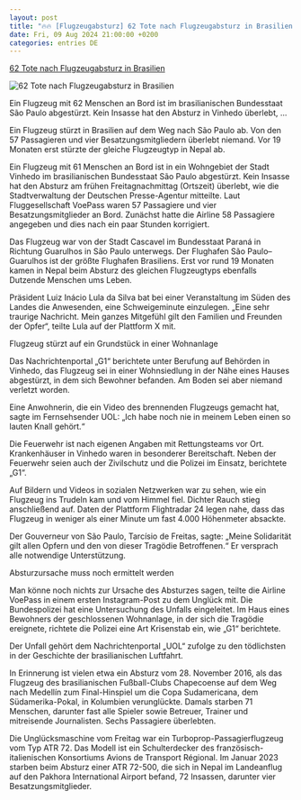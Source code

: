 ```yaml
---
layout: post
title: "🔥🔥 [Flugzeugabsturz] 62 Tote nach Flugzeugabsturz in Brasilien"
date: Fri, 09 Aug 2024 21:00:00 +0200
categories: entries DE
---
```

[62 Tote nach Flugzeugabsturz in Brasilien](https://bnn.de/nachrichten/deutschland-und-welt/62-tote-nach-flugzeugabsturz-in-brasilien)

![62 Tote nach Flugzeugabsturz in Brasilien](https://static.bnn.de/nachrichten/deutschland-und-welt/urn-newsml-dpacom-20090101-240809-935-203039-olwl80/alternates/LANDSCAPE_13x7_BASE/urn-newsml-dpacom-20090101-240809-935-203039)

Ein Flugzeug mit 62 Menschen an Bord ist im brasilianischen Bundesstaat São Paulo abgestürzt. Kein Insasse hat den Absturz in Vinhedo überlebt, ...

Ein Flugzeug stürzt in Brasilien auf dem Weg nach São Paulo ab. Von den 57 Passagieren und vier Besatzungsmitgliedern überlebt niemand. Vor 19 Monaten erst stürzte der gleiche Flugzeugtyp in Nepal ab.

Ein Flugzeug mit 61 Menschen an Bord ist in ein Wohngebiet der Stadt Vinhedo im brasilianischen Bundesstaat São Paulo abgestürzt. Kein Insasse hat den Absturz am frühen Freitagnachmittag (Ortszeit) überlebt, wie die Stadtverwaltung der Deutschen Presse-Agentur mitteilte. Laut Fluggesellschaft VoePass waren 57 Passagiere und vier Besatzungsmitglieder an Bord. Zunächst hatte die Airline 58 Passagiere angegeben und dies nach ein paar Stunden korrigiert.

Das Flugzeug war von der Stadt Cascavel im Bundesstaat Paraná in Richtung Guarulhos in São Paulo unterwegs. Der Flughafen São Paulo–Guarulhos ist der größte Flughafen Brasiliens. Erst vor rund 19 Monaten kamen in Nepal beim Absturz des gleichen Flugzeugtyps ebenfalls Dutzende Menschen ums Leben.

Präsident Luiz Inácio Lula da Silva bat bei einer Veranstaltung im Süden des Landes die Anwesenden, eine Schweigeminute einzulegen. „Eine sehr traurige Nachricht. Mein ganzes Mitgefühl gilt den Familien und Freunden der Opfer“, teilte Lula auf der Plattform X mit.

Flugzeug stürzt auf ein Grundstück in einer Wohnanlage

Das Nachrichtenportal „G1“ berichtete unter Berufung auf Behörden in Vinhedo, das Flugzeug sei in einer Wohnsiedlung in der Nähe eines Hauses abgestürzt, in dem sich Bewohner befanden. Am Boden sei aber niemand verletzt worden.

Eine Anwohnerin, die ein Video des brennenden Flugzeugs gemacht hat, sagte im Fernsehsender UOL: „Ich habe noch nie in meinem Leben einen so lauten Knall gehört.“

Die Feuerwehr ist nach eigenen Angaben mit Rettungsteams vor Ort. Krankenhäuser in Vinhedo waren in besonderer Bereitschaft. Neben der Feuerwehr seien auch der Zivilschutz und die Polizei im Einsatz, berichtete „G1“.

Auf Bildern und Videos in sozialen Netzwerken war zu sehen, wie ein Flugzeug ins Trudeln kam und vom Himmel fiel. Dichter Rauch stieg anschließend auf. Daten der Plattform Flightradar 24 legen nahe, dass das Flugzeug in weniger als einer Minute um fast 4.000 Höhenmeter absackte.

Der Gouverneur von São Paulo, Tarcísio de Freitas, sagte: „Meine Solidarität gilt allen Opfern und den von dieser Tragödie Betroffenen.“ Er versprach alle notwendige Unterstützung.

Absturzursache muss noch ermittelt werden

Man könne noch nichts zur Ursache des Absturzes sagen, teilte die Airline VoePass in einem ersten Instagram-Post zu dem Unglück mit. Die Bundespolizei hat eine Untersuchung des Unfalls eingeleitet. Im Haus eines Bewohners der geschlossenen Wohnanlage, in der sich die Tragödie ereignete, richtete die Polizei eine Art Krisenstab ein, wie „G1“ berichtete.

Der Unfall gehört dem Nachrichtenportal „UOL“ zufolge zu den tödlichsten in der Geschichte der brasilianischen Luftfahrt.

In Erinnerung ist vielen etwa ein Absturz vom 28. November 2016, als das Flugzeug des brasilianischen Fußball-Clubs Chapecoense auf dem Weg nach Medellín zum Final-Hinspiel um die Copa Sudamericana, dem Südamerika-Pokal, in Kolumbien verunglückte. Damals starben 71 Menschen, darunter fast alle Spieler sowie Betreuer, Trainer und mitreisende Journalisten. Sechs Passagiere überlebten.

Die Unglücksmaschine vom Freitag war ein Turboprop-Passagierflugzeug vom Typ ATR 72. Das Modell ist ein Schulterdecker des französisch-italienischen Konsortiums Avions de Transport Régional. Im Januar 2023 starben beim Absturz einer ATR 72-500, die sich in Nepal im Landeanflug auf den Pakhora International Airport befand, 72 Insassen, darunter vier Besatzungsmitglieder.

